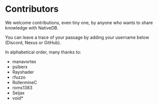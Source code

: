 # Contributors

We welcome contributions, even tiny one, by anyone who wants to share knowledge with NativeDB.

You can leave a trace of your passage by adding your username below (Discord, Nexus or GitHub).

In alphabetical order, many thanks to:

* manavortex
* psiberx
* Rayshader
* rfuzzo
* RollermineC
* roms1383
* Seijax
* void\*

